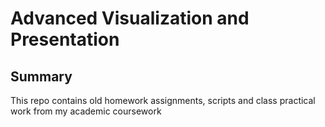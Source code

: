 # Advanced Visualization and Presentation 
## Summary
This repo contains old homework assignments, scripts and class practical work from my academic coursework
